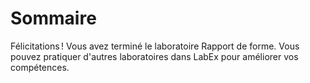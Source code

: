 # Sommaire

Félicitations ! Vous avez terminé le laboratoire Rapport de forme. Vous pouvez pratiquer d'autres laboratoires dans LabEx pour améliorer vos compétences.
